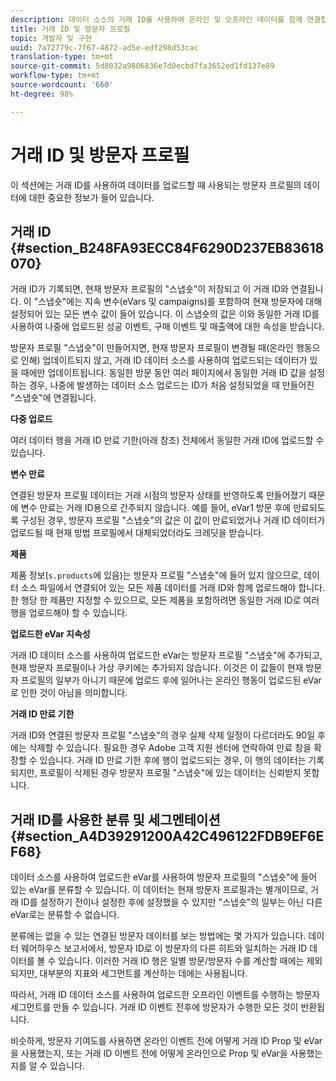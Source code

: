 ```yaml
---
description: 데이터 소스의 거래 ID를 사용하여 온라인 및 오프라인 데이터를 함께 연결합니다.
title: 거래 ID 및 방문자 프로필
topic: 개발자 및 구현
uuid: 7a72779c-7f67-4872-ad5e-edf298d53cac
translation-type: tm+mt
source-git-commit: 5d8032a9806836e7d0ecbd7fa3652ed1fd137e89
workflow-type: tm+mt
source-wordcount: '660'
ht-degree: 98%

---
```



# 거래 ID 및 방문자 프로필

이 섹션에는 거래 ID를 사용하여 데이터를 업로드할 때 사용되는 방문자 프로필의 데이터에 대한 중요한 정보가 들어 있습니다.

## 거래 ID {#section_B248FA93ECC84F6290D237EB83618070}

거래 ID가 기록되면, 현재 방문자 프로필의 &quot;스냅숏&quot;이 저장되고 이 거래 ID와 연결됩니다. 이 &quot;스냅숏&quot;에는 지속 변수(eVars 및 campaigns)를 포함하여 현재 방문자에 대해 설정되어 있는 모든 변수 값이 들어 있습니다. 이 스냅숏의 값은 이와 동일한 거래 ID를 사용하여 나중에 업로드된 성공 이벤트, 구매 이벤트 및 매출액에 대한 속성을 받습니다.

방문자 프로필 &quot;스냅숏&quot;이 만들어지면, 현재 방문자 프로필이 변경될 때(온라인 행동으로 인해) 업데이트되지 않고, 거래 ID 데이터 소스를 사용하여 업로드되는 데이터가 있을 때에만 업데이트됩니다. 동일한 방문 동안 여러 페이지에서 동일한 거래 ID 값을 설정하는 경우, 나중에 발생하는 데이터 소스 업로드는 ID가 처음 설정되었을 때 만들어진 &quot;스냅숏&quot;에 연결됩니다.

**다중 업로드**

여러 데이터 행을 거래 ID 만료 기한(아래 참조) 전체에서 동일한 거래 ID에 업로드할 수 있습니다.

**변수 만료**

연결된 방문자 프로필 데이터는 거래 시점의 방문자 상태를 반영하도록 만들어졌기 때문에 변수 만료는 거래 ID용으로 간주되지 않습니다. 예를 들어, eVar1 방문 후에 만료되도록 구성된 경우, 방문자 프로필 &quot;스냅숏&quot;의 값은 이 값이 만료되었거나 거래 ID 데이터가 업로드될 때 현재 방법 프로필에서 대체되었더라도 크레딧을 받습니다.

**제품**

제품 정보(`s.products`에 있음)는 방문자 프로필 &quot;스냅숏&quot;에 들어 있지 않으므로, 데이터 소스 파일에서 연결되어 있는 모든 제품 데이터를 거래 ID와 함께 업로드해야 합니다. 한 행당 한 제품만 지정할 수 있으므로, 모든 제품을 포함하려면 동일한 거래 ID로 여러 행을 업로드해야 할 수 있습니다.

**업로드한 eVar 지속성**

거래 ID 데이터 소스를 사용하여 업로드한 eVar는 방문자 프로필 &quot;스냅숏&quot;에 추가되고, 현재 방문자 프로필이나 가상 쿠키에는 추가되지 않습니다. 이것은 이 값들이 현재 방문자 프로필의 일부가 아니기 때문에 업로드 후에 일어나는 온라인 행동이 업로드된 eVar로 인한 것이 아님을 의미합니다.

**거래 ID 만료 기한**

거래 ID와 연결된 방문자 프로필 &quot;스냅숏&quot;의 경우 실제 삭제 일정이 다르더라도 90일 후에는 삭제할 수 있습니다. 필요한 경우 Adobe 고객 지원 센터에 연락하여 만료 창을 확장할 수 있습니다. 거래 ID 만료 기한 후에 행이 업로드되는 경우, 이 행의 데이터는 기록되지만, 프로필이 삭제된 경우 방문자 프로필 &quot;스냅숏&quot;에 있는 데이터는 신뢰받지 못합니다.

## 거래 ID를 사용한 분류 및 세그멘테이션 {#section_A4D39291200A42C496122FDB9EF6EF68}

데이터 소스를 사용하여 업로드한 eVar를 사용하여 방문자 프로필의 &quot;스냅숏&quot;에 들어 있는 eVar를 분류할 수 있습니다. 이 데이터는 현재 방문자 프로필과는 별개이므로, 거래 ID를 설정하기 전이나 설정한 후에 설정했을 수 있지만 &quot;스냅숏&quot;의 일부는 아닌 다른 eVar로는 분류할 수 없습니다.

분류에는 없을 수 있는 연결된 방문자 데이터를 보는 방법에는 몇 가지가 있습니다. 데이터 웨어하우스 보고서에서, 방문자 ID로 이 방문자의 다른 히트와 일치하는 거래 ID 데이터를 볼 수 있습니다. 이러한 거래 ID 행은 일별 방문/방문자 수를 계산할 때에는 제외되지만, 대부분의 지표와 세그먼트를 계산하는 데에는 사용됩니다.

따라서, 거래 ID 데이터 소스를 사용하여 업로드한 오프라인 이벤트를 수행하는 방문자 세그먼트를 만들 수 있습니다. 거래 ID 이벤트 전후에 방문자가 수행한 모든 것이 반환됩니다.

비슷하게, 방문자 기여도를 사용하면 온라인 이벤트 전에 어떻게 거래 ID Prop 및 eVar을 사용했는지, 또는 거래 ID 이벤트 전에 어떻게 온라인으로 Prop 및 eVar을 사용했는지를 알 수 있습니다.
